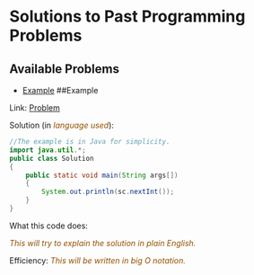# Solutions to Past Programming Problems
## Available Problems
- [Example](#Example)
##Example

Link: [Problem](codeforces.com)

Solution (in <font color=#935000><i>language used</i></font>):
```java
//The example is in Java for simplicity.
import java.util.*;
public class Solution
{
    public static void main(String args[])
    {
        System.out.println(sc.nextInt());
    }
}
```
What this code does:

<font color=#935000><i>This will try to explain the solution in plain English.</i></font>

Efficiency:
<font color=#935000><i>This will be written in big O notation.</i></font>

  
